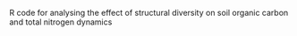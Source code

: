 R code for analysing the effect of structural diversity on soil organic carbon and total nitrogen dynamics 
